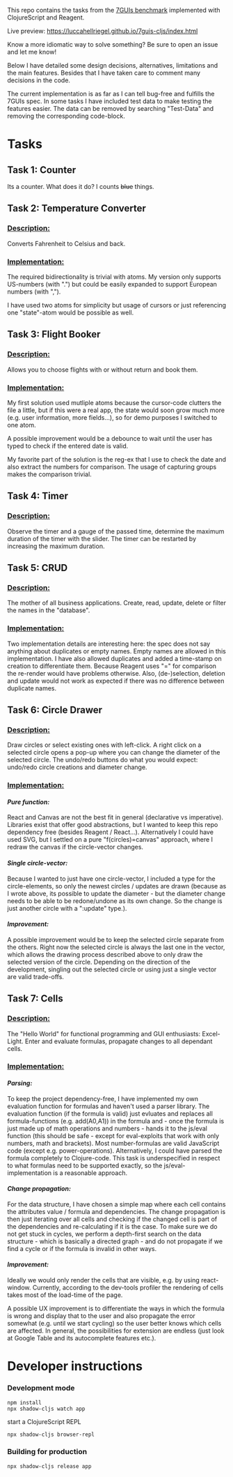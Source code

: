 This repo contains the tasks from the [7GUIs benchmark](https://eugenkiss.github.io/7guis/) implemented with ClojureScript and Reagent.

Live preview: https://luccahellriegel.github.io/7guis-cljs/index.html

Know a more idiomatic way to solve something? Be sure to open an issue and let me know!

Below I have detailed some design decisions, alternatives, limitations and the main features. Besides that I have taken care to comment many decisions in the code.

The current implementation is as far as I can tell bug-free and fulfills the 7GUIs spec.
In some tasks I have included test data to make testing the features easier. The data can be removed by searching "Test-Data" and removing the corresponding code-block.

# Tasks

## Task 1: Counter

Its a counter. What does it do? I counts <s>blue</s> things.

## Task 2: Temperature Converter

### <u>**Description:**</u>

Converts Fahrenheit to Celsius and back.

### <u>**Implementation:**</u>

The required bidirectionality is trivial with atoms. My version only supports US-numbers (with ".") but could be easily expanded to support European numbers (with ",").

I have used two atoms for simplicity but usage of cursors or just referencing one "state"-atom would be possible as well.

## Task 3: Flight Booker

### <u>**Description:**</u>

Allows you to choose flights with or without return and book them.

### <u>**Implementation:**</u>

My first solution used mutliple atoms because the cursor-code clutters the file a little, but if this were a real app, the state would soon grow much more (e.g. user information, more fields...), so for demo purposes I switched to one atom.

A possible improvement would be a debounce to wait until the user has typed to check if the entered date is valid.

My favorite part of the solution is the reg-ex that I use to check the date and also extract the numbers for comparison. The usage of capturing groups makes the comparison trivial.

## Task 4: Timer

### <u>**Description:**</u>

Observe the timer and a gauge of the passed time, determine the maximum duration of the timer with the slider. The timer can be restarted by increasing the maximum duration.

## Task 5: CRUD

### <u>**Description:**</u>

The mother of all business applications. Create, read, update, delete or filter the names in the "database".

### <u>**Implementation:**</u>

Two implementation details are interesting here: the spec does not say anything about duplicates or empty names. Empty names are allowed in this implementation. I have also allowed duplicates and added a time-stamp on creation to differentiate them. Because Reagent uses "=" for comparison the re-render would have problems otherwise. Also, (de-)selection, deletion and update would not work as expected if there was no difference between duplicate names.

## Task 6: Circle Drawer

### <u>**Description:**</u>

Draw circles or select existing ones with left-click. A right click on a selected circle opens a pop-up where you can change the diameter of the selected circle. The undo/redo buttons do what you would expect: undo/redo circle creations and diameter change.

### <u>**Implementation:**</u>

#### _Pure function:_

React and Canvas are not the best fit in general (declarative vs imperative). Libraries exist that offer good abstractions, but I wanted to keep this repo dependency free (besides Reagent / React...).
Alternatively I could have used SVG, but I settled on a pure "f(circles)=canvas" approach, where I redraw the canvas if the circle-vector changes.

#### _Single circle-vector:_

Because I wanted to just have one circle-vector, I included a type for the circle-elements, so only the newest circles / updates are drawn (because as I wrote above, its possible to update the diameter - but the diameter change needs to be able to be redone/undone as its own change. So the change is just another circle with a ":update" type.).

#### _Improvement:_

A possible improvement would be to keep the selected circle separate from the others. Right now the selected circle is always the last one in the vector, which allows the drawing process described above to only draw the selected version of the circle. Depending on the direction of the development, singling out the selected circle or using just a single vector are valid trade-offs.

## Task 7: Cells

### <u>**Description:**</u>

The "Hello World" for functional programming and GUI enthusiasts: Excel-Light.
Enter and evaluate formulas, propagate changes to all dependant cells.

### <u>**Implementation:**</u>

#### _Parsing:_

To keep the project dependency-free, I have implemented my own evaluation function for formulas and haven't used a parser library. The evaluation function (if the formula is valid) just evluates and replaces all formula-functions (e.g. add(A0,A1)) in the formula and - once the formula is just made up of math operations and numbers - hands it to the js/eval function (this should be safe - except for eval-exploits that work with only numbers, math and brackets). Most number-formulas are valid JavaScript code (except e.g. power-operations). Alternatively, I could have parsed the formula completely to Clojure-code. This task is underspecified in respect to what formulas need to be supported exactly, so the js/eval-implementation is a reasonable approach.

#### _Change propagation:_

For the data structure, I have chosen a simple map where each cell contains the attributes value / formula and dependencies. The change propagation is then just iterating over all cells and checking if the changed cell is part of the dependencies and re-calculating if it is the case. To make sure we do not get stuck in cycles, we perform a depth-first search on the data structure - which is basically a directed graph - and do not propagate if we find a cycle or if the formula is invalid in other ways.

#### _Improvement:_

Ideally we would only render the cells that are visible, e.g. by using react-window. Currently, according to the dev-tools profiler the rendering of cells takes most of the load-time of the page.

A possible UX improvement is to differentiate the ways in which the formula is wrong and display that to the user and also propagate the error somewhat (e.g. until we start cycling) so the user better knows which cells are affected.
In general, the possibilities for extension are endless (just look at Google Table and its autocomplete features etc.).

# Developer instructions

### Development mode

```
npm install
npx shadow-cljs watch app
```

start a ClojureScript REPL

```
npx shadow-cljs browser-repl
```

### Building for production

```
npx shadow-cljs release app
```
